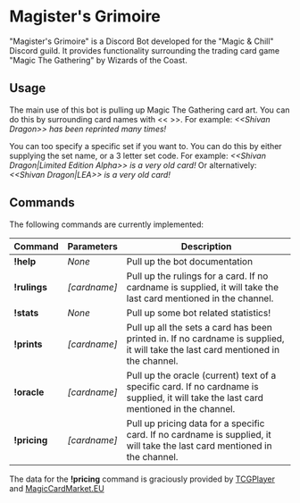 # Magister's Grimoire
"Magister's Grimoire" is a Discord Bot developed for the "Magic & Chill" Discord guild. It provides functionality surrounding the trading card game "Magic The Gathering" by Wizards of the Coast.

## Usage
The main use of this bot is pulling up Magic The Gathering card art. You can do this by surrounding card names with << >>.
For example: _<\<Shivan Dragon>> has been reprinted many times!_

You can too specify a specific set if you want to. You can do this by either supplying the set name, or a 3 letter set code.
For example: _<\<Shivan Dragon|Limited Edition Alpha>> is a very old card!_
Or alternatively: _<\<Shivan Dragon|LEA>> is a very old card!_

## Commands
The following commands are currently implemented:

Command | Parameters | Description
------------ | ------------- | -------------
**!help** | _None_ | Pull up the bot documentation
**!rulings** | _[cardname]_ | Pull up the rulings for a card. If no cardname is supplied, it will take the last card mentioned in the channel.
**!stats** | _None_ | Pull up some bot related statistics!
**!prints** | _[cardname]_ | Pull up all the sets a card has been printed in. If no cardname is supplied, it will take the last card mentioned in the channel.
**!oracle** | _[cardname]_ | Pull up the oracle (current) text of a specific card. If no cardname is supplied, it will take the last card mentioned in the channel.
**!pricing** | _[cardname]_ | Pull up pricing data for a specific card. If no cardname is supplied, it will take the last card mentioned in the channel.


The data for the **!pricing** command is graciously provided by [TCGPlayer](http://tcgplayer.com) and [MagicCardMarket.EU](http://magiccardmarket.eu)
